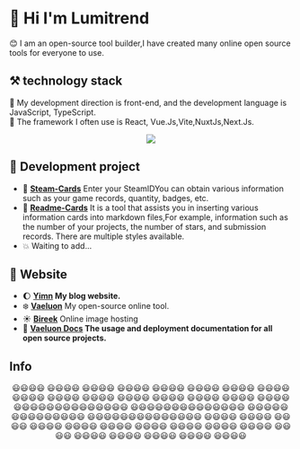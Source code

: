 # 👋 Hi I'm Lumitrend
😊 I am an open-source tool builder,I have created many online open source tools for everyone to use.  
## ⚒ technology stack
🎊 My development direction is front-end, and the development language is JavaScript, TypeScript.  
🧿 The framework I often use is React, Vue.Js,Vite,NuxtJs,Next.Js.  

<div align="center">
  <img src="https://skillicons.dev/icons?i=react,nextjs,js,ts,nodejs,vue,vite,webpack,sass,tailwind,css,nuxtjs,html,markdown,py,debian,ae,au,docker,figma,ai,xd,pr,ps&perline=8" />
</div>

## 🚀 Development project
* 🚡 **[Steam-Cards](//github.com/lumitrend/steam-cards)** Enter your SteamIDYou can obtain various information such as your game records, quantity, badges, etc.
* 🎫 **[Readme-Cards](//github.com/lumitrend/readme-cards)** It is a tool that assists you in inserting various information cards into markdown files,For example, information such as the number of your projects, the number of stars, and submission records. There are multiple styles available.
* 💥 Waiting to add...
## 🦄 Website
* 🌔 **[Yimn](http://www..yimn.me)  My blog website.**   
* ❄️ **[Vaeluon](http://vaeluon.com)** My open-source online tool.    
* ☀️ **[Bireek](http://www.bireek.com)**  Online image hosting
* 💨 **[Vaeluon Docs](http://docs.vaeluon.com)  The usage and deployment documentation for all open source projects.**   

## Info
<div align="center">
  😃😃😃😃            😃😃😃😃
  😃😃😃😃            😃😃😃😃
  😃😃😃😃            😃😃😃😃
  😃😃😃😃            😃😃😃😃
  😃😃😃😃            😃😃😃😃
  😃😃😃😃            😃😃😃😃
  😃😃😃😃            😃😃😃😃
  😃😃😃😃            😃😃😃😃
  😃😃😃😃😃😃😃😃😃😃😃😃😃😃
  😃😃😃😃😃😃😃😃😃😃😃😃😃😃
  😃😃😃😃😃😃😃😃😃😃😃😃😃😃
  😃😃😃😃😃😃😃😃😃😃😃😃😃😃
  😃😃😃😃            😃😃😃😃
  😃😃😃😃            😃😃😃😃
  😃😃😃😃            😃😃😃😃
  😃😃😃😃            😃😃😃😃
  😃😃😃😃            😃😃😃😃
  😃😃😃😃            😃😃😃😃
  😃😃😃😃            😃😃😃😃
  😃😃😃😃            😃😃😃😃
</div>
